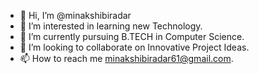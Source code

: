- 👋 Hi, I’m @minakshibiradar
- 👀 I’m interested in learning new Technology.
- 🌱 I’m currently pursuing B.TECH in Computer Science.
- 💞️ I’m looking to collaborate on Innovative Project Ideas.
- 📫 How to reach me minakshibiradar61@gmail.com.


<!---
minakshibiradar/minakshibiradar is a ✨ special ✨ repository because its `README.md` (this file) appears on your GitHub profile.
You can click the Preview link to take a look at your changes.
--->
